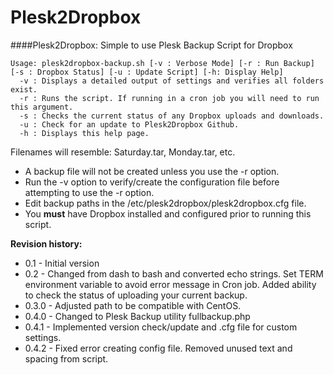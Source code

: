 # Plesk2Dropbox
####Plesk2Dropbox: Simple to use Plesk Backup Script for Dropbox
```
Usage: plesk2dropbox-backup.sh [-v : Verbose Mode] [-r : Run Backup] [-s : Dropbox Status] [-u : Update Script] [-h: Display Help]
  -v : Displays a detailed output of settings and verifies all folders exist.
  -r : Runs the script. If running in a cron job you will need to run this argument.
  -s : Checks the current status of any Dropbox uploads and downloads.
  -u : Check for an update to Plesk2Dropbox Github.
  -h : Displays this help page.
```
Filenames will resemble: Saturday.tar, Monday.tar, etc.

- A backup file will not be created unless you use the -r option.
- Run the -v option to verify/create the configuration file before attempting to use the -r option.
- Edit backup paths in the /etc/plesk2dropbox/plesk2dropbox.cfg file.
- You **must** have Dropbox installed and configured prior to running this script.

**Revision history:**
- 0.1 - Initial version
- 0.2 - Changed from dash to bash and converted echo strings. Set TERM environment variable to avoid error message in Cron job. Added ability to check the status of uploading your current backup.
- 0.3.0 - Adjusted path to be compatible with CentOS.
- 0.4.0 - Changed to Plesk Backup utility fullbackup.php
- 0.4.1 - Implemented version check/update and .cfg file for custom settings.
- 0.4.2 - Fixed error creating config file. Removed unused text and spacing from script.
